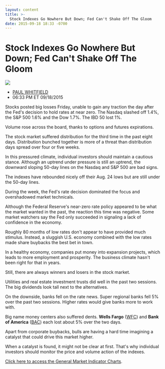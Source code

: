 ```yaml
---
layout: content
title: >-
  Stock Indexes Go Nowhere But Down; Fed Can't Shake Off The Gloom
date: 2015-09-18 18:33 -0700
---
```



Stock Indexes Go Nowhere But Down; Fed Can't Shake Off The Gloom
=================================================================


![](https://www.investors.com/wp-content/uploads/ibd-migrated-images/MPv_150921_635781858356973314.png)

* [PAUL WHITFIELD](https://www.investors.com/author/whitfieldp/ "Posts by PAUL WHITFIELD")
* 06:33 PM ET 09/18/2015




  

Stocks posted big losses Friday, unable to gain any traction the day after the Fed's decision to hold rates at near zero. The Nasdaq slashed off 1.4%, the S&P 500 1.6% and the Dow 1.7%. The IBD 50 lost 1%. 

  

Volume rose across the board, thanks to options and futures expirations.

  

The stock market suffered distribution for the third time in the past eight days. Distribution bunched together is more of a threat than distribution days spread over four or five weeks.

  

In this pressured climate, individual investors should maintain a cautious stance. Although an uptrend under pressure is still an uptrend, the downward sloping 50-day lines on the Nasdaq and S&P 500 are bad signs.

  

The indexes have rebounded nicely off their Aug. 24 lows but are still under the 50-day lines.

  

During the week, the Fed's rate decision dominated the focus and overshadowed market technicals.

  

Although the Federal Reserve's near-zero rate policy appeared to be what the market wanted in the past, the reaction this time was negative. Some market watchers say the Fed only succeeded in signaling a lack of confidence in the economy.

  

Roughly 80 months of low rates don't appear to have provided much stimulus. Instead, a sluggish U.S. economy combined with the low rates made share buybacks the best bet in town.

  

In a healthy economy, companies put money into expansion projects, which leads to more employment and prosperity. The business climate hasn't been right for that in years.

  

Still, there are always winners and losers in the stock market.

  

Utilities and real estate investment trusts did well in the past two sessions. The big dividends look tall next to the alternatives.

  

On the downside, banks fell on the rate news. Super regional banks fell 5% over the past two sessions. Higher rates would give banks more to work with.

  

Big name money centers also suffered dents. **Wells Fargo** ([WFC](https://research.investors.com/quote.aspx?symbol=WFC)) and **Bank of America** ([BAC](https://research.investors.com/quote.aspx?symbol=BAC)) each lost about 5% over the two days.

  

Apart from corporate buybacks, bulls are having a hard time imagining a catalyst that could drive this market higher.

  

When a catalyst is found, it might not be clear at first. That's why individual investors should monitor the price and volume action of the indexes.

  

[Click here to access the General Market Indicator Charts](https://www.investors.com/pdf/GMI_092115.pdf).




